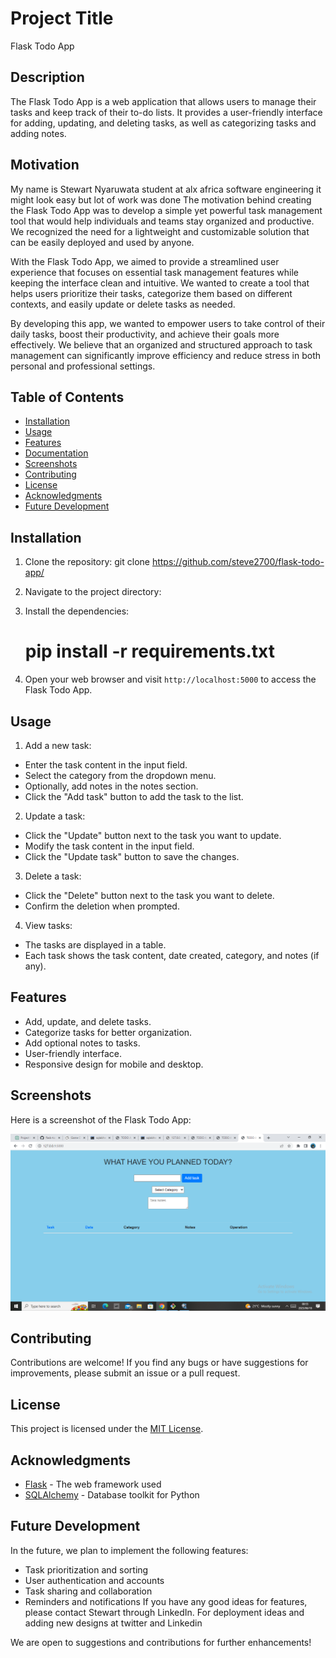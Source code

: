 # Project Title

Flask Todo App

## Description

The Flask Todo App is a web application that allows users to manage their tasks and keep track of their to-do lists. It provides a user-friendly interface for adding, updating, and deleting tasks, as well as categorizing tasks and adding notes.
## Motivation
My name is Stewart Nyaruwata student at alx africa software engineering it might look easy but lot of work was done 
The motivation behind creating the Flask Todo App was to develop a simple yet powerful task management tool that would help individuals and teams stay organized and productive. We recognized the need for a lightweight and customizable solution that can be easily deployed and used by anyone.

With the Flask Todo App, we aimed to provide a streamlined user experience that focuses on essential task management features while keeping the interface clean and intuitive. We wanted to create a tool that helps users prioritize their tasks, categorize them based on different contexts, and easily update or delete tasks as needed.

By developing this app, we wanted to empower users to take control of their daily tasks, boost their productivity, and achieve their goals more effectively. We believe that an organized and structured approach to task management can significantly improve efficiency and reduce stress in both personal and professional settings.


## Table of Contents

- [Installation](#installation)
- [Usage](#usage)
- [Features](#features)
- [Documentation](#documentation)
- [Screenshots](#screenshots)
- [Contributing](#contributing)
- [License](#license)
- [Acknowledgments](#acknowledgments)
- [Future Development](#future-development)

## Installation

1. Clone the repository:
git clone https://github.com/steve2700/flask-todo-app/

2. Navigate to the project directory:
 
3. Install the dependencies:
   # pip install -r requirements.txt

5. Open your web browser and visit `http://localhost:5000` to access the Flask Todo App.

## Usage

1. Add a new task:
- Enter the task content in the input field.
- Select the category from the dropdown menu.
- Optionally, add notes in the notes section.
- Click the "Add task" button to add the task to the list.

2. Update a task:
- Click the "Update" button next to the task you want to update.
- Modify the task content in the input field.
- Click the "Update task" button to save the changes.

3. Delete a task:
- Click the "Delete" button next to the task you want to delete.
- Confirm the deletion when prompted.

4. View tasks:
- The tasks are displayed in a table.
- Each task shows the task content, date created, category, and notes (if any).

## Features

- Add, update, and delete tasks.
- Categorize tasks for better organization.
- Add optional notes to tasks.
- User-friendly interface.
- Responsive design for mobile and desktop.

## Screenshots



Here is a screenshot of the Flask Todo App:

![Flask Todo App](https://github.com/steve2700/flask-todo-app/blob/main/screenshots/Screenshot%20(4).png)





## Contributing

Contributions are welcome! If you find any bugs or have suggestions for improvements, please submit an issue or a pull request.

## License

This project is licensed under the [MIT License](LICENSE).

## Acknowledgments

- [Flask](https://flask.palletsprojects.com/) - The web framework used
- [SQLAlchemy](https://www.sqlalchemy.org/) - Database toolkit for Python

## Future Development

In the future, we plan to implement the following features:
- Task prioritization and sorting
- User authentication and accounts
- Task sharing and collaboration
- Reminders and notifications
If you have any good ideas for features, please contact Stewart through LinkedIn. For deployment ideas and adding new designs at twitter and Linkedin 


We are open to suggestions and contributions for further enhancements!






